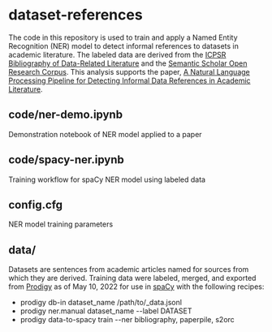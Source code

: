 # dataset-references

The code in this repository is used to train and apply a Named Entity Recognition (NER) model to detect informal references to datasets in academic literature. The labeled data are derived from the [ICPSR Bibliography of Data-Related Literature](https://www.icpsr.umich.edu/web/pages/ICPSR/citations/) and the [Semantic Scholar Open Research Corpus](https://github.com/allenai/s2orc). This analysis supports the paper, [A Natural Language Processing Pipeline for Detecting Informal Data References in Academic Literature](https://arxiv.org/abs/2205.11651).

## code/ner-demo.ipynb
Demonstration notebook of NER model applied to a paper

## code/spacy-ner.ipynb
Training workflow for spaCy NER model using labeled data

## config.cfg
NER model training parameters

## data/
Datasets are sentences from academic articles named for sources from which they are derived. Training data were labeled, merged, and exported from [Prodigy](https://prodi.gy/docs/named-entity-recognition) as of May 10, 2022 for use in [spaCy](https://spacy.io/usage/training) with the following recipes:
* prodigy db-in dataset_name /path/to/_data.jsonl
* prodigy ner.manual dataset_name --label DATASET
* prodigy data-to-spacy train --ner bibliography, paperpile, s2orc
